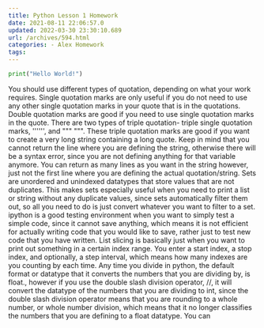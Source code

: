 ```yaml
---
title: Python Lesson 1 Homework
date: 2021-08-11 22:06:57.0
updated: 2022-03-30 23:30:10.689
url: /archives/594.html
categories: - Alex Homework
tags: 
---
```




```python
print("Hello World!")
```

You should use different types of quotation, depending on what your work requires. Single quotation marks are only useful if you do not need to use any other single quotation marks in your quote that is in the quotations. Double quotation marks are good if you need to use single quotation marks in the quote. There are two types of triple quotation- triple single quotation marks, '''''', and """ """. These triple quotation marks are good if you want to create a very long string containing a long quote. Keep in mind that you cannot return the line where you are defining the string, otherwise there will be a syntax error, since you are not defining anything for that variable anymore. You can return as many lines as you want in the string however, just not the first line where you are defining the actual quotation/string. Sets are unordered and unindexed datatypes that store values that are not duplicates. This makes sets especially useful when you need to print a list or string without any duplicate values, since sets automatically filter them out, so all you need to do is just convert whatever you want to filter to a set. ipython is a good testing environment when you want to simply test a simple code, since it cannot save anything, which means it is not efficient for actually writing code that you would like to save, rather just to test new code that you have written. List slicing is basically just when you want to print out something in a certain index range. You enter a start index, a stop index, and optionally, a step interval, which means how many indexes are you counting by each time. Any time you divide in python, the default format or datatype that it converts the numbers that you are dividing by, is float., however if you use the double slash division operator, //, it will convert the datatype of the numbers that you are dividing to int, since the double slash division operator means that you are rounding to a whole number, or whole number division, which means that it no longer classifies the numbers that you are defining to a float datatype. You can